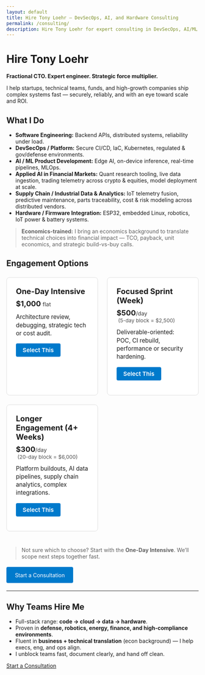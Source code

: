```yaml
---
layout: default
title: Hire Tony Loehr – DevSecOps, AI, and Hardware Consulting
permalink: /consulting/
description: Hire Tony Loehr for expert consulting in DevSecOps, AI/ML product development, applied AI in financial markets, supply chain analytics, software engineering, and hardware integration. Fast, strategic, and experienced.
---
```


# Hire Tony Loehr

**Fractional CTO. Expert engineer. Strategic force multiplier.**

I help startups, technical teams, funds, and high-growth companies ship complex systems fast — securely, reliably, and with an eye toward scale and ROI.

## What I Do
- **Software Engineering:** Backend APIs, distributed systems, reliability under load.
- **DevSecOps / Platform:** Secure CI/CD, IaC, Kubernetes, regulated & gov/defense environments.
- **AI / ML Product Development:** Edge AI, on-device inference, real-time pipelines, MLOps.
- **Applied AI in Financial Markets:** Quant research tooling, live data ingestion, trading telemetry across crypto & equities, model deployment at scale.
- **Supply Chain / Industrial Data & Analytics:** IoT telemetry fusion, predictive maintenance, parts traceability, cost & risk modeling across distributed vendors.
- **Hardware / Firmware Integration:** ESP32, embedded Linux, robotics, IoT power & battery systems.

> **Economics-trained:** I bring an economics background to translate technical choices into financial impact — TCO, payback, unit economics, and strategic build-vs-buy calls.

## Engagement Options

<div class="pricing-grid">
  <div class="pricing-card">
    <h3>One-Day Intensive</h3>
    <p class="price">$1,000 <span class="price-unit">flat</span></p>
    <p class="blurb">Architecture review, debugging, strategic tech or cost audit.</p>
    <p><a class="select-plan" href="/consulting/form.html?plan=day">Select This</a></p>
  </div>

  <div class="pricing-card">
    <h3>Focused Sprint (Week)</h3>
    <p class="price">$500<span class="price-unit">/day</span> <span class="note">(5-day block = $2,500)</span></p>
    <p class="blurb">Deliverable-oriented: POC, CI rebuild, performance or security hardening.</p>
    <p><a class="select-plan" href="/consulting/form.html?plan=week">Select This</a></p>
  </div>

  <div class="pricing-card">
    <h3>Longer Engagement (4+ Weeks)</h3>
    <p class="price">$300<span class="price-unit">/day</span> <span class="note">(20-day block = $6,000)</span></p>
    <p class="blurb">Platform buildouts, AI data pipelines, supply chain analytics, complex integrations.</p>
    <p><a class="select-plan" href="/consulting/form.html?plan=multi">Select This</a></p>
  </div>
</div>

> Not sure which to choose? Start with the **One-Day Intensive**. We’ll scope next steps together fast.

<div style="margin:2rem 0;">
  <a class="btn" href="/consulting/form.html" style="padding:0.8rem 1.4rem;background:#007acc;color:#fff;border-radius:4px;text-decoration:none;">Start a Consultation</a>
</div>

---

## Why Teams Hire Me
- Full-stack range: **code → cloud → data → hardware**.
- Proven in **defense, robotics, energy, finance, and high-compliance environments**.
- Fluent in **business + technical translation** (econ background) — I help execs, eng, and ops align.
- I unblock teams fast, document clearly, and hand off clean.

<a href="/consulting/form.html" class="btn btn-primary">Start a Consultation</a>

<!-- Page-scoped pricing styles -->
<style>
.pricing-grid {
  display: grid;
  grid-template-columns: repeat(auto-fit, minmax(240px, 1fr));
  gap: 1.5rem;
  margin: 1.5rem 0 2.5rem 0;
}
.pricing-card {
  border: 1px solid #444;
  padding: 1.5rem;
  border-radius: 8px;
  background: rgba(255,255,255,0.05);
  text-align: left;
}
.pricing-card h3 {
  margin-top: 0;
  margin-bottom: 0.5rem;
  font-size: 1.25rem;
}
.pricing-card .price {
  margin: 0 0 0.75rem 0;
  font-size: 1.2rem;
  font-weight: 700;
}
.pricing-card .price-unit {
  font-size: 0.9rem;
  font-weight: 400;
  opacity: 0.85;
}
.pricing-card .note {
  font-size: 0.85rem;
  font-weight: 400;
  opacity: 0.75;
  display: inline-block;
  margin-left: 0.25rem;
}
.pricing-card .blurb {
  margin: 0 0 1rem 0;
  font-size: 0.95rem;
  line-height: 1.4;
}
.pricing-card .select-plan {
  display: inline-block;
  padding: 0.5rem 1.1rem;
  background: #007acc;
  color: #fff !important;
  border-radius: 4px;
  text-decoration: none;
  font-weight: 600;
  font-size: 0.95rem;
  transition: transform 0.15s ease;
}
.pricing-card .select-plan:hover {
  transform: translateY(-1px);
  text-decoration: none;
}
@media (prefers-color-scheme: light) {
  .pricing-card {
    border-color: #ddd;
    background: #fff;
  }
  .pricing-card .select-plan {
    background: #007acc;
  }
}
</style>

<script type="application/ld+json">
{
  "@context": "https://schema.org",
  "@type": "ProfessionalService",
  "name": "Tony Loehr Consulting",
  "url": "{{ page.url | absolute_url }}",
  "description": "DevSecOps, AI/ML product development, applied AI in financial markets, supply chain analytics, software engineering, and hardware consulting.",
  "priceRange": "$$",
  "serviceType": [
    "DevSecOps",
    "AI Product Development",
    "Applied AI for Financial Markets",
    "Supply Chain Analytics",
    "Embedded Hardware",
    "Software Engineering"
  ],
  "areaServed": "Global",
  "provider": {
    "@type": "Person",
    "name": "Tony Loehr",
    "alumniOf": "B.A. Economics"
  }
}
</script>
